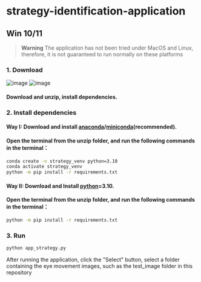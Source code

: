 # strategy-identification-application
## Win 10/11
> **Warning**
> The application has not been tried under MacOS and Linux, therefore, it is not guaranteed to run normally on these platforms
### 1. Download
![image](https://github.com/swg168/strategy-identification-application/assets/109449633/acd11999-6981-4277-8523-96480a63d6e7)
![image](https://github.com/swg168/strategy-identification-application/assets/109449633/6f92f12d-d607-478e-bfb8-35013da56d4c)

#### Download and unzip, install dependencies.

### 2. Install dependencies

#### Way I: Download and install [anaconda](https://www.anaconda.com/download)/[miniconda](https://docs.conda.io/en/main/miniconda.html)(recommended). 
#### Open the terminal from the unzip folder, and run the following commands in the terminal：
```sh
conda create -n strategy_venv python=3.10
conda activate strategy_venv
python -m pip install -r requirements.txt
```
#### Way II: Download and Install [python](https://www.python.org/downloads/)=3.10.
#### Open the terminal from the unzip folder, and run the following commands in the terminal：
```sh
python -m pip install -r requirements.txt
```
### 3. Run
```sh
python app_strategy.py
```
After running the application, click the "Select" button, select a folder containing the eye movement images, such as the test_image folder in this repository
